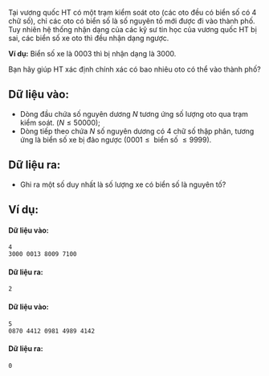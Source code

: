 Tại vương quốc HT có một trạm kiểm soát oto (các oto đều có biển số có $4$ chữ số), chỉ các oto có biển số là số nguyên tố mới được đi vào thành phố. Tuy nhiên hệ thống nhận dạng của các kỹ sư tin học của vương quốc HT bị sai, các biển số xe oto thì đều nhận dạng ngược.

**Ví dụ:** Biển số xe là $0003$ thì bị nhận dạng là $3000$.

Bạn hãy giúp HT xác định chính xác có bao nhiêu oto có thể vào thành phố?

## Dữ liệu vào:
- Dòng đầu chứa số nguyên dương $N$ tương ứng số lượng oto qua trạm kiểm soát. ($N≤50000)$;
- Dòng tiếp theo chứa $N$ số nguyên dương có $4$ chữ số thập phân, tương ứng là biển số xe bị đảo ngược $(0001 ≤\text{ biển số }≤ 9999)$.

## Dữ liệu ra:
- Ghi ra một số duy nhất là số lượng xe có biển số là nguyên tố?

## Ví dụ:
#### Dữ liệu vào:
```
4
3000 0013 8009 7100
```

#### Dữ liệu ra:
```
2
```

#### Dữ liệu vào:
```
5
0870 4412 0981 4989 4142
```

#### Dữ liệu ra:
```
0
```